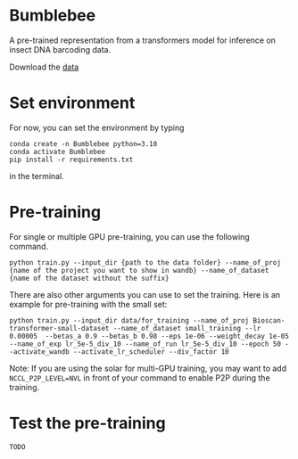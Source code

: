 # Bumblebee

A pre-trained representation from a transformers model for inference on insect DNA barcoding data.

Download the [data](https://vault.cs.uwaterloo.ca/s/YojSrfn7n2iLfa9)

# Set environment
For now, you can set the environment by typing
```shell
conda create -n Bumblebee python=3.10
conda activate Bumblebee
pip install -r requirements.txt

```
in the terminal.

# Pre-training
For single or multiple GPU pre-training, you can use the following command.
```shell
python train.py --input_dir {path to the data folder} --name_of_proj {name of the project you want to show in wandb} --name_of_dataset {name of the dataset without the suffix}
```
There are also other arguments you can use to set the training. Here is an example for pre-training with the small set: 
```shell
python train.py --input_dir data/for_training --name_of_proj Bioscan-transformer-small-dataset --name_of_dataset small_training --lr 0.00005  --betas_a 0.9 --betas_b 0.98 --eps 1e-06 --weight_decay 1e-05 --name_of_exp lr_5e-5_div_10 --name_of_run lr_5e-5_div_10 --epoch 50 --activate_wandb --activate_lr_scheduler --div_factor 10
```
Note: If you are using the solar for multi-GPU training, you may want to add `NCCL_P2P_LEVEL=NVL` in front of your command to enable P2P during the training.

# Test the pre-training
`TODO`

